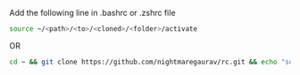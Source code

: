 Add the following line in .bashrc or .zshrc file
``` bash
source ~/<path>/<to>/<cloned>/<folder>/activate
```
OR

``` bash
cd ~ && git clone https://github.com/nightmaregaurav/rc.git && echo "source ~/rc/activate" >> .bashrc && echo "source ~/rc/activate" >> .zshrc
```

